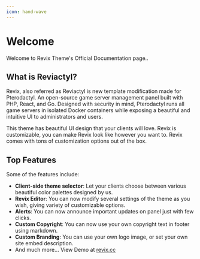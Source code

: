 ```yaml
---
icon: hand-wave
---
```


# Welcome

Welcome to Revix Theme's Official Documentation page..

## What is Reviactyl?

Revix, also referred as Reviactyl is new template modification made for Pterodactyl. An open-source game server management panel built with PHP, React, and Go. Designed with security in mind, Pterodactyl runs all game servers in isolated Docker containers while exposing a beautiful and intuitive UI to administrators and users.&#x20;

This theme has beautiful UI design that your clients will love. Revix is customizable, you can make Revix look like however you want to. Revix comes with tons of customization options out of the box.

## Top Features

Some of the features include:

* **Client-side theme selector**: Let your clients choose between various beautiful color palettes designed by us.
* **Revix Editor**: You can now modify several settings of the theme as you wish, giving variety of customizable options.
* **Alerts**: You can now announce important updates on panel just with few clicks.
* **Custom Copyright**: You can now use your own copyright text in footer using markdown.
* **Custom Branding**: You can use your own logo image, or set your own site embed description.
* And much more... View Demo at [revix.cc](https://demo.revix.cc/)
